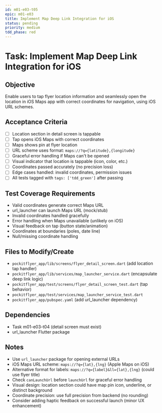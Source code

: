 ```yaml
---
id: m01-e03-t05
epic: m01-e03
title: Implement Map Deep Link Integration for iOS
status: pending
priority: medium
tdd_phase: red
---
```


# Task: Implement Map Deep Link Integration for iOS

## Objective
Enable users to tap flyer location information and seamlessly open the location in iOS Maps app with correct coordinates for navigation, using iOS URL schemes.

## Acceptance Criteria
- [ ] Location section in detail screen is tappable
- [ ] Tap opens iOS Maps with correct coordinates
- [ ] Maps shows pin at flyer location
- [ ] URL scheme uses format: `maps://?q={latitude},{longitude}`
- [ ] Graceful error handling if Maps can't be opened
- [ ] Visual indicator that location is tappable (icon, color, etc.)
- [ ] Coordinates passed accurately (no precision loss)
- [ ] Edge cases handled: invalid coordinates, permission issues
- [ ] All tests tagged with `tags: ['tdd_green']` after passing

## Test Coverage Requirements
- Valid coordinates generate correct Maps URL
- url_launcher can launch Maps URL (mock/stub)
- Invalid coordinates handled gracefully
- Error handling when Maps unavailable (unlikely on iOS)
- Visual feedback on tap (button state/animation)
- Coordinates at boundaries (poles, date line)
- Null/missing coordinate handling

## Files to Modify/Create
- `pockitflyer_app/lib/screens/flyer_detail_screen.dart` (add location tap handler)
- `pockitflyer_app/lib/services/map_launcher_service.dart` (encapsulate deep link logic)
- `pockitflyer_app/test/screens/flyer_detail_screen_test.dart` (tap behavior)
- `pockitflyer_app/test/services/map_launcher_service_test.dart`
- `pockitflyer_app/pubspec.yaml` (add url_launcher dependency)

## Dependencies
- Task m01-e03-t04 (detail screen must exist)
- url_launcher Flutter package

## Notes
- Use `url_launcher` package for opening external URLs
- iOS Maps URL scheme: `maps://?q={lat},{lng}` (Apple Maps on iOS)
- Alternative format for labels: `maps://?q={label}&ll={lat},{lng}` (could use flyer title)
- Check `canLaunchUrl` before `launchUrl` for graceful error handling
- Visual design: location section could have map pin icon, underline, or distinct background
- Coordinate precision: use full precision from backend (no rounding)
- Consider adding haptic feedback on successful launch (minor UX enhancement)
